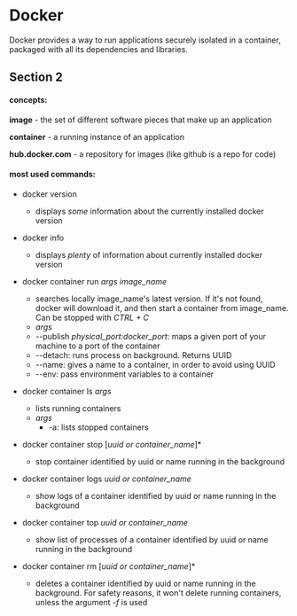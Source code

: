 # Docker

Docker provides a way to run applications securely isolated in a container, packaged with all its dependencies and libraries.

## Section 2

#### concepts:
**image** - the set of different software pieces that make up an application

**container** - a running instance of an application

**hub.docker.com** - a repository for images (like github is a repo for code)

#### most used commands:
* docker version
	* displays *some* information about the currently installed docker version 

* docker info
	* displays *plenty* of information about currently installed docker version

* docker container run *args* *image_name*
	* searches locally image_name's latest version. If it's not found, docker will download it, and then start a container from image_name. Can be stopped with *CTRL + C*
	* *args*
	* --publish	*physical_port:docker_port*: maps a given port of your machine to a port of the container
	* --detach: runs process on background. Returns UUID
	* --name: gives a name to a container, in order to avoid using UUID
	* --env: pass environment variables to a container

* docker container ls *args*
	* lists running containers
	* *args*
		* -a: lists stopped containers

* docker container stop [*uuid or container_name*]*
	* stop container identified by uuid or name running in the background

* docker container logs *uuid or container_name*
	* show logs of a container identified by uuid or name running in the background

* docker container top *uuid or container_name*
	* show list of processes of a container identified by uuid or name running in the background

* docker container rm [*uuid or container_name*]*
	* deletes a container identified by uuid or name running in the background. For safety reasons, it won't delete running containers, unless the argument *-f* is used

